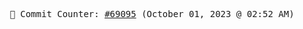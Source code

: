 <p align="center">
    <samp>
        📮 Commit Counter: <a href="https://github.com/Javascript-void0/Javascript-void0/commits/main">#69095</a> (October 01, 2023 @ 02:52 AM)
    </samp>
</p>